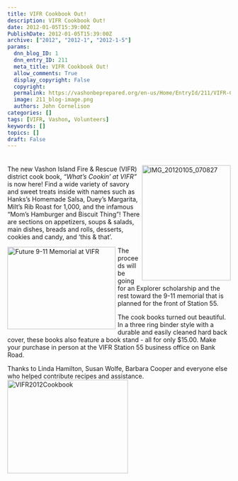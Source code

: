 ```yaml
---
title: VIFR Cookbook Out!
description: VIFR Cookbook Out!
date: 2012-01-05T15:39:00Z
PublishDate: 2012-01-05T15:39:00Z
archive: ["2012", "2012-1", "2012-1-5"]
params:
  dnn_blog_ID: 1
  dnn_entry_ID: 211
  meta_title: VIFR Cookbook Out!
  allow_comments: True
  display_copyright: False
  copyright:
  permalink: https://vashonbeprepared.org/en-us/Home/EntryId/211/VIFR-Cookbook-Out
  image: 211_blog-image.png
  authors: John Cornelison
categories: []
tags: [VIFR, Vashon, Volunteers]
keywords: []
topics: []
draft: False
---
```


<div class="wlWriterHeaderFooter" style="padding-bottom: 4px; margin: 0px; padding-left: 0px; padding-right: 0px; float: none; padding-top: 4px;"> </div>
<p><a href="./images/211/Windows-Live-Writer-VIFR-Cookbook-Out_62BE-IMG_20120105_070827_2.jpg"><img width="200" height="260" title="IMG_20120105_070827" align="right" style="background-image: none;   padding-left: 0px; padding-right: 0px; display: inline; float: right;   padding-top: 0px;border: 0px;" alt="IMG_20120105_070827" src="./images/211/Windows-Live-Writer-VIFR-Cookbook-Out_62BE-IMG_20120105_070827_thumb.jpg" /></a></p>
<p>The new Vashon Island Fire &amp; Rescue (VIFR) district cook book, <em>&ldquo;What&rsquo;s Cookin&rsquo; at VIFR&rdquo;</em> is now here! Find a wide variety of savory and sweet treats inside with names such as Hanks&rsquo;s Homemade Salsa, Duey&rsquo;s Margarita, Milt&rsquo;s Rib Roast for 1,000, and the infamous &ldquo;Mom&rsquo;s Hamburger and Biscuit Thing&rdquo;! There are sections on appetizers, soups &amp; salads, main dishes, breads and rolls, desserts, cookies and candy, and &lsquo;this &amp; that&rsquo;.</p>
<p><a href="./images/211/Windows-Live-Writer-VIFR-Cookbook-Out_62BE-IMG_20120105_072828_2.jpg"><img width="244" height="186" title="Future 9-11 Memorial at VIFR" align="left" style="background-image: none;   margin: 0px 5px 5px 0px; padding-left: 0px; padding-right: 0px; display: inline; float: left;   padding-top: 0px;border: 0px solid;" alt="Future 9-11 Memorial at VIFR" src="./images/211/Windows-Live-Writer-VIFR-Cookbook-Out_62BE-IMG_20120105_072828_thumb.jpg" /></a>The proceeds will be going for an Explorer scholarship and the rest toward the 9-11 memorial that is planned for the front of Station 55.</p>
<p>The cook books turned out beautiful. In a three ring binder style with a durable and easily cleaned hard back cover, these books also feature a book stand - all for only $15.00. Make your purchase in person at the VIFR Station 55 business office on Bank Road.</p>
<p>Thanks to Linda Hamilton, Susan Wolfe, Barbara Cooper and everyone else who helped contribute recipes and assistance.<a href="./images/211/Windows-Live-Writer-VIFR-Cookbook-Out_62BE-VIFR2012Cookbook_2.jpg"><img width="272" height="211" title="VIFR2012Cookbook" align="left" style="background-image: none;   padding-left: 0px; padding-right: 0px; display: inline; float: left;   padding-top: 0px;border: 0px solid;" alt="VIFR2012Cookbook" src="./images/211/Windows-Live-Writer-VIFR-Cookbook-Out_62BE-VIFR2012Cookbook_thumb.jpg" /></a></p>
